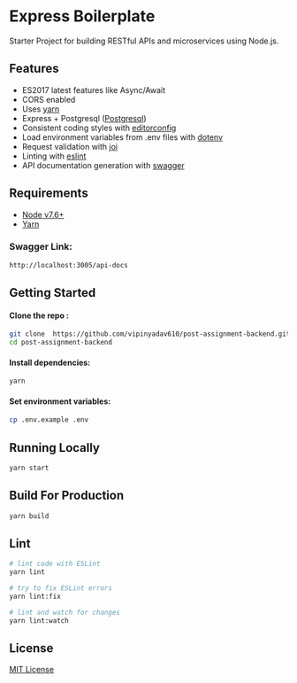 # Express Boilerplate

Starter Project for building RESTful APIs and microservices using Node.js.

## Features

- ES2017 latest features like Async/Await
- CORS enabled
- Uses [yarn](https://yarnpkg.com)
- Express + Postgresql ([Postgresql](https://www.postgresql.org/))
- Consistent coding styles with [editorconfig](http://editorconfig.org)
- Load environment variables from .env files with [dotenv](https://www.npmjs.com/package/dotenv)
- Request validation with [joi](https://www.npmjs.com/package/joi)
- Linting with [eslint](http://eslint.org)
- API documentation generation with [swagger](https://swagger.io/)

## Requirements

- [Node v7.6+](https://nodejs.org/en/download/current/)
- [Yarn](https://yarnpkg.com/en/docs/install)

### Swagger Link:

```bash
http://localhost:3005/api-docs

```

## Getting Started

#### Clone the repo :

```bash
git clone  https://github.com/vipinyadav610/post-assignment-backend.git
cd post-assignment-backend

```

#### Install dependencies:

```bash
yarn
```

#### Set environment variables:

```bash
cp .env.example .env
```

## Running Locally

```bash
yarn start
```

## Build For Production

```bash
yarn build
```

## Lint

```bash
# lint code with ESLint
yarn lint

# try to fix ESLint errors
yarn lint:fix

# lint and watch for changes
yarn lint:watch
```

## License

[MIT License](README.md)
